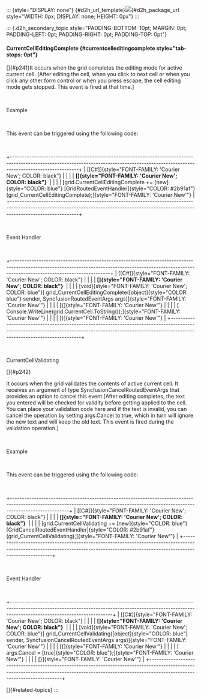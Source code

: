 ::: {style="DISPLAY: none"}
[](ms-xhelp:///?Id=d2h_url_template){#d2h_url_template}![](!package_url!){#d2h_package_url style="WIDTH: 0px; DISPLAY: none; HEIGHT: 0px"}
:::

::: {.d2h_secondary_topic style="PADDING-BOTTOM: 10pt; MARGIN: 0pt; PADDING-LEFT: 0pt; PADDING-RIGHT: 0pt; PADDING-TOP: 0pt"}
#### CurrentCellEditingComplete {#currentcelleditingcomplete style="tab-stops: 0pt"}

[]{#p241}It occurs when the grid completes the editing mode for active current cell. \[After editing the cell, when you click to next cell or when you click any other form control or when you press escape, the cell editing mode gets stopped. This event is fired at that time.\]

 

Example

 

This event can be triggered using the following code:

 

+----------------------------------------------------------------------------------------------------------------------------------------------------------------------------------------+
| [\[C#\]]{style="FONT-FAMILY: 'Courier New'; COLOR: black"}                                                                                                                             |
|                                                                                                                                                                                        |
| **[]{style="FONT-FAMILY: 'Courier New'; COLOR: black"}**                                                                                                                               |
|                                                                                                                                                                                        |
| [grid.CurrentCellEditingComplete += [new]{style="COLOR: blue"} [GridRoutedEventHandler]{style="COLOR: #2b91af"}(grid_CurrentCellEditingComplete);]{style="FONT-FAMILY: 'Courier New'"} |
+----------------------------------------------------------------------------------------------------------------------------------------------------------------------------------------+

 

Event Handler

 

+-----------------------------------------------------------------------------------------------------------------------------------------------------------------------------------------------------+
| [\[C#\]]{style="FONT-FAMILY: 'Courier New'; COLOR: black"}                                                                                                                                          |
|                                                                                                                                                                                                     |
| **[]{style="FONT-FAMILY: 'Courier New'; COLOR: black"}**                                                                                                                                            |
|                                                                                                                                                                                                     |
| [void]{style="FONT-FAMILY: 'Courier New'; COLOR: blue"}[ grid_CurrentCellEditingComplete([object]{style="COLOR: blue"} sender, SyncfusionRoutedEventArgs args)]{style="FONT-FAMILY: 'Courier New'"} |
|                                                                                                                                                                                                     |
| [{]{style="FONT-FAMILY: 'Courier New'"}                                                                                                                                                             |
|                                                                                                                                                                                                     |
| [    Console.WriteLine(grid.CurrentCell.ToString());]{style="FONT-FAMILY: 'Courier New'"}                                                                                                           |
|                                                                                                                                                                                                     |
| [}]{style="FONT-FAMILY: 'Courier New'"}                                                                                                                                                             |
+-----------------------------------------------------------------------------------------------------------------------------------------------------------------------------------------------------+

 

CurrentCellValidating

[]{#p242} 

It occurs when the grid validates the contents of active current cell. It receives an argument of type SyncfusionCancelRoutedEventArgs that provides an option to cancel this event.\[After editing completes, the text you entered will be checked for validity before getting applied to the cell. You can place your validation code here and if the text is invalid, you can cancel the operation by setting args.Cancel to true, which in turn will ignore the new text and will keep the old text. This event is fired during the validation operation.\]

 

Example

 

This event can be triggered using the following code:

 

+------------------------------------------------------------------------------------------------------------------------------------------------------------------------------------+
| [\[C#\]]{style="FONT-FAMILY: 'Courier New'; COLOR: black"}                                                                                                                         |
|                                                                                                                                                                                    |
| **[]{style="FONT-FAMILY: 'Courier New'; COLOR: black"}**                                                                                                                           |
|                                                                                                                                                                                    |
| [grid.CurrentCellValidating += [new]{style="COLOR: blue"} [GridCancelRoutedEventHandler]{style="COLOR: #2b91af"}(grid_CurrentCellValidating);]{style="FONT-FAMILY: 'Courier New'"} |
+------------------------------------------------------------------------------------------------------------------------------------------------------------------------------------+

 

Event Handler

 

+------------------------------------------------------------------------------------------------------------------------------------------------------------------------------------------------------+
| [\[C#\]]{style="FONT-FAMILY: 'Courier New'; COLOR: black"}                                                                                                                                           |
|                                                                                                                                                                                                      |
| **[]{style="FONT-FAMILY: 'Courier New'; COLOR: black"}**                                                                                                                                             |
|                                                                                                                                                                                                      |
| [void]{style="FONT-FAMILY: 'Courier New'; COLOR: blue"}[ grid_CurrentCellValidating([object]{style="COLOR: blue"} sender, SyncfusionCancelRoutedEventArgs args)]{style="FONT-FAMILY: 'Courier New'"} |
|                                                                                                                                                                                                      |
| [{]{style="FONT-FAMILY: 'Courier New'"}                                                                                                                                                              |
|                                                                                                                                                                                                      |
| [    args.Cancel = [true]{style="COLOR: blue"};]{style="FONT-FAMILY: 'Courier New'"}                                                                                                                 |
|                                                                                                                                                                                                      |
| [}]{style="FONT-FAMILY: 'Courier New'"}                                                                                                                                                              |
+------------------------------------------------------------------------------------------------------------------------------------------------------------------------------------------------------+

[]{#related-topics}
:::
